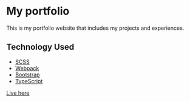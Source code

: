 # My portfolio
This is my portfolio website that includes my projects and experiences.

## Technology Used
- [SCSS](https://sass-lang.com/documentation/syntax)
- [Webpack](https://webpack.js.org/)
- [Bootstrap](https://getbootstrap.com/)
- [TypeScript](https://www.typescriptlang.org/)

[Live here]()